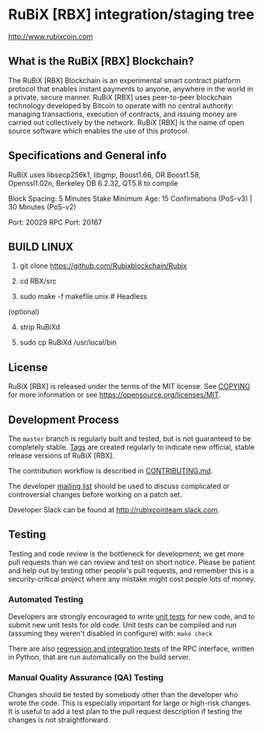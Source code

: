 RuBiX [RBX] integration/staging tree
=====================================

http://www.rubixcoin.com

What is the RuBiX [RBX] Blockchain?
---------------------------

The RuBiX [RBX] Blockchain is an experimental smart contract platform protocol that enables 
instant payments to anyone, anywhere in the world in a private, secure manner. 
RuBiX [RBX] uses peer-to-peer blockchain technology developed by Bitcoin to operate
with no central authority: managing transactions, execution of contracts, and 
issuing money are carried out collectively by the network. RuBiX [RBX] is the name of 
open source software which enables the use of this protocol.

Specifications and General info
------------------
RuBiX uses libsecp256k1,
			  libgmp,
			  Boost1.66,
			  OR Boost1.58,  
			  Openssl1.02n,
			  Berkeley DB 6.2.32,
			  QT5.8 to compile


Block Spacing: 5 Minutes
Stake Minimum Age: 15 Confirmations (PoS-v3) | 30 Minutes (PoS-v2)

Port: 20029
RPC Port: 20167


BUILD LINUX
-----------
1) git clone https://github.com/Rubixblockchain/Rubix

2) cd RBX/src

3) sudo make -f makefile.unix            # Headless

(optional)

4) strip RuBiXd

5) sudo cp RuBiXd /usr/local/bin

License
-------

RuBiX [RBX] is released under the terms of the MIT license. See [COPYING](COPYING) for more
information or see https://opensource.org/licenses/MIT.

Development Process
-------------------

The `master` branch is regularly built and tested, but is not guaranteed to be
completely stable. [Tags](https://github.com/CryptoCoderz/RBX/tags) are created
regularly to indicate new official, stable release versions of RuBiX [RBX].

The contribution workflow is described in [CONTRIBUTING.md](CONTRIBUTING.md).

The developer [mailing list](https://lists.linuxfoundation.org/mailman/listinfo/bitcoin-dev)
should be used to discuss complicated or controversial changes before working
on a patch set.

Developer Slack can be found at http://rubixcointeam.slack.com.

Testing
-------

Testing and code review is the bottleneck for development; we get more pull
requests than we can review and test on short notice. Please be patient and help out by testing
other people's pull requests, and remember this is a security-critical project where any mistake might cost people
lots of money.

### Automated Testing

Developers are strongly encouraged to write [unit tests](/doc/unit-tests.md) for new code, and to
submit new unit tests for old code. Unit tests can be compiled and run
(assuming they weren't disabled in configure) with: `make check`

There are also [regression and integration tests](/qa) of the RPC interface, written
in Python, that are run automatically on the build server.

### Manual Quality Assurance (QA) Testing

Changes should be tested by somebody other than the developer who wrote the
code. This is especially important for large or high-risk changes. It is useful
to add a test plan to the pull request description if testing the changes is
not straightforward.
